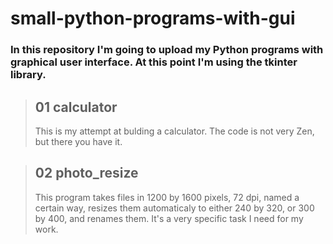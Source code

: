 # small-python-programs-with-gui

### In this repository I'm going to upload my **Python** programs with graphical user interface. At this point I'm using the tkinter library.  


> ## 01 calculator  
>
> This is my attempt at bulding a calculator. The code is not very Zen, but there you have it.

> ## 02 photo_resize
>
> This program takes files in 1200 by 1600 pixels, 72 dpi, named a certain way, resizes them automaticaly to either 240 by 320, or 300 by 400, and renames them. It's a very specific task I need for my work.
